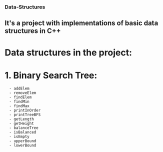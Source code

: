 ### Data-Structures
## It's a project with implementations of basic data structures in C++
# Data structures in the project:
  # 1. Binary Search Tree:
      - addElem
      - removeElem
      - findElem
      - findMin
      - findMax
      - printInOrder
      - printTreeBFS
      - getLength
      - getHeight
      - balanceTree
      - isBalanced
      - isEmpty
      - upperBound
      - lowerBound
